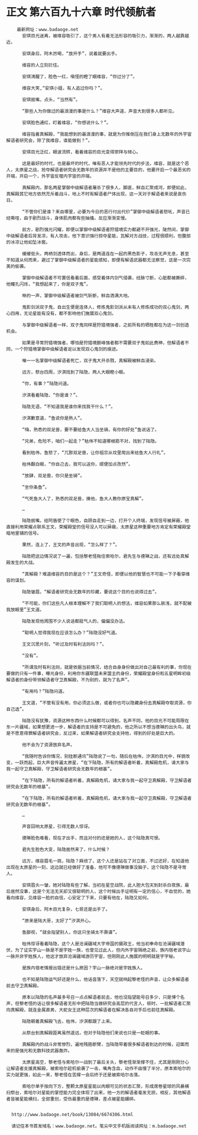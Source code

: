 # 正文 第六百九十六章 时代领航者
        最新网址：www.badaoge.net
          安琪目光迷离，被维容吸引了，这个男人有着无法形容的吸引力，渐渐的，两人越靠越近。
      
          安琪身后，阿木厉喝，“放开手”，说着就要出手。
      
          维容的人立刻拦住。
      
          安琪清醒了，脸色一红，嗔怪的瞪了眼维容，“你过分了”。
      
          维容大笑,“安琪小姐，有人追过你吗？”。
      
          安琪抿嘴，点头，“当然有”。
      
          “那些人为你做过的最浪漫的事是什么？”维容大声道，声音大到很多人都听见。
      
          安琪脸色通红，盯着维容，“你想说什么？”。
      
          维容指着真解殿，“我能想到的最浪漫的事，就是为你推倒压在我们身上无数年的外宇宙解语者研究会，除了我维容，谁能做到？”。
      
          安琪目光泛红，眼波流转，看着维容的目光变得崇拜与倾心。
      
          这是最好的时代，也是最坏的时代，唯有恶人才能领先时代的步法，维容，就是这个恶人，太原星之战，抢夺解语者研究会无数年的资源并不是他的主要目的，他要开启一个最恶劣的开端，开启一个，外宇宙反噬内宇宙的开端。
      
          真解殿内，那名两星掌御中级解语者屠杀了很多人，脚底，鲜血汇聚成河，即便如此，真解殿其它地方依然充斥着战斗，地上不时有解语者尸体出现，这一天对于解语者来说是哀伤日。
      
          “不管你们是谁？来自哪里，必要为今日的恶行付出代价”掌御中级解语者怒吼，声音已经嘶哑，由于剧烈战斗，身体肌肉都有些抽搐，反应渐渐变慢。
      
          前方，剧烈强光闪耀，即便以掌御中级解语者狩猎境实力都避不开强光，陡然间，掌御中级解语者后背发凉，有人攻击，他下意识强行掠夺星能，瓦解对方战技，过程很顺利，但腹部的冰凉让他如坠冰窖。
      
          缓缓低头，两柄剑透体而出，身后，是两道连在一起的黑色影子，攻击无声无息，甚至不知道从何而来，避过了掌御中级解语者的星能感知，即便有解语武器都无法察觉，这是一次完美的偷袭。
      
          掌御中级解语者不可置信看着后面，感受着体内剑气侵袭，经脉寸断，心脏都被撕碎，他瞳孔闪烁，“我想起来了，你是双子鬼”。
      
          咻的一声，掌御中级解语者被剑气斩断，鲜血洒满大地。
      
          鬼影剑派双子鬼，自出生便是连体人，修炼鬼影剑派从未有人修炼成功的双心鬼剑，两心四用，无论星能有没有，都不影响他们施展双心鬼剑。
      
          与掌御中级解语者一样，双子鬼同样是狩猎境强者，之前所有的牺牲都在为这一剑创造机会。
      
          如果是寻常狩猎境强者，哪怕是狩猎境巅峰强者都不需要双子鬼如此费神，但解语者不同，一个狩猎境掌御中级解语者足以发现双心鬼剑的痕迹。
      
          唯一一名掌御中级解语者死亡，双子鬼大开杀戮，真解殿被鲜血浸染。
      
          远方，祭台四周，汐淇找到了陆隐，两人大眼瞪小眼。
      
          “你，有事？”陆隐问道。
      
          汐淇看着陆隐，“你是谁？”。
      
          陆隐无语，“不知道我是谁你来找我干什么？”。
      
          汐淇歉意道，“鱼说你是熟人”。
      
          “嗨，熟悉的双足兽，要不要给鱼大人当坐骑，有你的好处”鱼说话了。
      
          “兄弟，危险不，咱们一起走？”枯伟不知道哪根筋不对，找到了陆隐。
      
          看到枯伟，鱼怒了，“兀那双足兽，让你祖宗从坟里爬出来给鱼大人行礼”。
      
          枯伟翻白眼，“你自己去，我可以送你，顺便加点孜然”。
      
          “放肆，双足兽，你只是坐骑”。
      
          “坐你条鱼”。
      
          “气死鱼大人了，熟悉的双足兽，揍他，鱼大人教你原宝真解”。
      
          …
      
          陆隐抿嘴，给阿盾使了个眼色，自顾自走到一边，打开个人终端，发现信号被屏蔽，他直接利用荣耀点联系王文，荣耀殿堂的信号没人可以屏蔽，太原星这种重要地方肯定有荣耀殿堂暗地里铺的信号。
      
          果然，连上了，王文的声音出现，“怎么样了？”。
      
          陆隐把这边情况说了一遍，包括黎老怪拖住索哈尔，君先生与德琳之战，还有远处真解殿发生的大战。
      
          “真解殿？难道维容的目的是这个？”王文奇怪，即便以他的智慧也不可能一下子看穿维容的谋划。
      
          陆隐皱眉，“解语者研究会无数年的珍藏，要说这个目的也说得过去”。
      
          “不可能，你们这些凡人根本理解不了我们聪明人的想法，维容如果那么肤浅，就不配被我放眼里”王文道。
      
          陆隐发现他周围不少人说话都挺气人的，偏偏没办法。
      
          “聪明人觉得我现在应该怎么办？”陆隐没好气道。
      
          王文沉思片刻，“听过及时有利法则吗？”。
      
          “没有”。
      
          “所谓及时有利法则，就是依据当前情况，结合自身身份做出对自己最有利的事，你现在要做的只有一件事，曝光身份，利用你东疆联盟未来盟主的身份，荣耀殿堂身份和五星明眸初级解语者的身份带领解语者守卫真解殿，不为别的，就为了名声”。
      
          “有用吗？”陆隐问道。
      
          王文道，“不管有没有用，你必须这么做，或者你也可以隐藏身份去真解殿夺取资源，你自己选”。
      
          陆隐没有犹豫，资源这种东西什么时候都可以得到，名声不同，他的目光不可能局限在东一片疆域，如果想更进一步，解语者的支持是不可避免的，他之所以不想当德琳的出头鸟，就是不愿意得罪解语者研究会，反过来，如果解语者研究会支持他，得到的好处是巨大的。
      
          他不会为了资源放弃名声。
      
          “我随时告诉你情况，别挂断通讯”陆隐说了一句，随后在枯伟，汐淇的目光中，样貌改变，一跃而起，巨大声音传遍太原星，“在下陆隐，所有的解语者听着，真解殿危机，请大家与我一起守卫真解殿，守卫解语者研究会无数年的根基”。
      
          “在下陆隐，所有的解语者听着，真解殿危机，请大家与我一起守卫真解殿，守卫解语者研究会无数年的根基”。
      
          “在下陆隐，所有的解语者听着，真解殿危机，请大家与我一起守卫真解殿，守卫解语者研究会无数年的根基”。
      
          …
      
          声音回响太原星，引得无数人惊讶。
      
          德琳脸色难看，现在才出手，而且对付的还是她的人，这个陆隐真可恨。
      
          君先生脸色大变，陆隐居然来了，什么时候？
      
          远方，维容眉毛一挑，陆隐？麻烦了，这个人还是站在了对立面，不过还好，在知道他出现在太原星的一刻，这边就已经做好了准备，他可不像德琳做事没脑子，这个陆隐不是寻常人。
      
          安琪眉头一皱，她对陆隐有些了解，当初在星空战院，此人胆大包天到封杀白夜族，最后居然没事，这是个无法无天却又很聪明的人，这个时候出手证明有一定的信心，不自觉的，她看向维容，见维容一脸的自信，心安定了下来，只要有他在，陆隐又如何。
      
          安琪身后，阿木目光复杂，七哥还是出手了。
      
          “原来是陆大哥，太好了”汐淇开心。
      
          鱼鄙视，“就会指望别人，你这只坐骑太不靠谱”。
      
          枯伟惊讶看着陆隐，这个人是沧澜疆域大宇帝国的摄政王，他当初奉命在沧澜疆域潜伏，为了证实宇山一脉是不是宇姓一族，也曾见过此人，但内外宇宙隔绝之前，族内宿老说宇山一脉并非宇姓族人，他这才放弃沧澜疆域游历宇宙，但刚刚此人施展的明明就是宇字秘。
      
          是族内宿老情报出错还是什么原因？宇山一脉绝对是宇姓族人。
      
          也不知是陆隐运气好还是什么，他话音落下，天空就响起黎老怪的声音，让众多解语者前去守卫真解殿。
      
          原本以陆隐的名声最多号召一点点解语者前去，他也没指望能号召多少，只是博个名声，但黎老怪的话让很多解语者无形中把陆隐当做研究会高层的代言人，顿时，一批解语者汇聚向真解殿，就连金属直男，大蛇女王这种层次的解语者在解决各自对手后也前往真解殿。
      
          陆隐朝着真解殿飞去，枯伟，汐淇都跟了上来。
      
          从祭台到真解殿距离虽然遥远，但对于陆隐他们来说也只是一眨眼的事。
      
          真解殿内的战斗非常惨烈，遍地残胳断臂，当陆隐带着很多解语者到达的时候，迎面而来的是强光和无数科技武器轰炸。
      
          太原星高空，黎老怪与索哈尔一战到了最后关头，黎老怪渐渐撑不住，尤其是刚刚分心让解语者支援真解殿，被索哈尔趁机偷袭了一击，嘴角含血，动作不由慢了半分，原本索哈尔的实力就更强，如此一来，黎老怪在苦撑一会后终于还是被索哈尔击落。
      
          索哈尔单手按向下方，整颗太原星星能以肉眼可见的状态汇聚，形成席卷星球的风暴横扫祭台，索哈尔对星能的掌控能力完全体现了出来，他一方的解语者毫发无损，相反，其他解语者皆被星能横扫，全部重创，受伤最重的是德琳，差点被星能碾碎。
      
      
      http://www.badaoge.net/book/13084/6674306.html
      
      请记住本书首发域名：www.badaoge.net。笔尖中文手机版阅读网址：m.badaoge.net